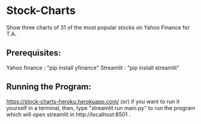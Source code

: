 # Stock-Charts
Show three charts of 31 of the most popular stocks on Yahoo Finance for T.A.

## Prerequisites:
  Yahoo finance : "pip install yfinance"
  Streamlit : "pip install streamlit"
 
## Running the Program:
  https://stock-charts-heroku.herokuapp.com/
  (or)
 if you want to run it yourself in a terminal, then, type "streamlit run main.py" to run the program which will open streamlit in http://localhost:8501 .

